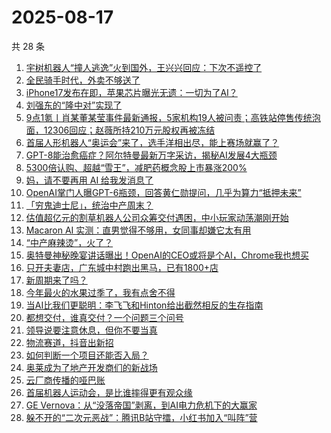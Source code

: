 # 2025-08-17

共 28 条

<!-- BEGIN 36KR -->
<!-- 最后更新时间 2025-08-17 00:10:06 +0800 -->
1. [宇树机器人“撞人逃逸”火到国外，王兴兴回应：下次不遥控了](https://36kr.com/p/3424993768328833)
1. [全民骑手时代，外卖不够送了](https://36kr.com/p/3424125733834120)
1. [iPhone17发布在即，苹果芯片曝光无遗：一切为了AI？](https://36kr.com/p/3424091859523976)
1. [刘强东的“隆中对”实现了](https://36kr.com/p/3424102577000068)
1. [9点1氪丨肖某董某莹事件最新通报，5家机构19人被问责；高铁站停售传统泡面，12306回应；赵薇所持210万元股权再被冻结](https://36kr.com/p/3424248863608201)
1. [首届人形机器人“奥运会”来了，选手洋相出尽，能上赛场就赢了？](https://36kr.com/p/3424146028140932)
1. [GPT-8能治愈癌症？阿尔特曼最新万字采访，揭秘AI发展4大瓶颈](https://36kr.com/p/3425008830123401)
1. [5300倍认购、超越“雪王”，减肥药概念股上市暴涨200%](https://36kr.com/p/3423787183115657)
1. [妈，请不要再用 AI 给我发消息了](https://36kr.com/p/3424963471756935)
1. [OpenAI掌门人曝GPT-6瓶颈，回答黄仁勋提问，几乎为算力“抵押未来”](https://36kr.com/p/3424967141690758)
1. [「穷鬼迪士尼」，统治中产周末？](https://36kr.com/p/3424822812003971)
1. [估值超亿元的割草机器人公司众筹交付遇困，中小玩家动荡潮刚开始](https://36kr.com/p/3424932486631047)
1. [Macaron AI 实测：直男觉得不够用，女同事却嫌它太有用](https://36kr.com/p/3424962994851206)
1. [“中产麻辣烫”，火了？](https://36kr.com/p/3424035622276483)
1. [奥特曼神秘晚宴讲话曝出！OpenAI的CEO或将是个AI，Chrome我也想买](https://36kr.com/p/3425154885389697)
1. [只开夫妻店，广东城中村跑出黑马，已有1800+店](https://36kr.com/p/3424841422425474)
1. [新周期来了吗？](https://36kr.com/p/3423736541302402)
1. [今年最火的水果过季了，我有点舍不得](https://36kr.com/p/3424819660148103)
1. [当AI比我们更聪明：李飞飞和Hinton给出截然相反的生存指南](https://36kr.com/p/3425054572236421)
1. [都想交付，谁真交付？一个问题三个问号](https://36kr.com/p/3424891013339526)
1. [领导说要注意休息，但你不要当真](https://36kr.com/p/3394328338811015)
1. [物流赛道，抖音出新招](https://36kr.com/p/3424196110309506)
1. [如何判断一个项目还能否入局？](https://36kr.com/p/3424125057568130)
1. [奥莱成为了地产开发商们的新战场](https://36kr.com/p/3424870110662016)
1. [云厂商传播的哑巴账](https://36kr.com/p/3424900236414600)
1. [首届机器人运动会，是比谁摔得更有观众缘](https://36kr.com/p/3425361226239369)
1. [GE Vernova：从“没落帝国”剥离，到AI电力危机下的大赢家](https://36kr.com/p/3425022912665733)
1. [躲不开的“二次元恶战”：腾讯B站守擂，小红书加入“叫阵”营](https://36kr.com/p/3424123988741513)
<!-- END 36KR -->